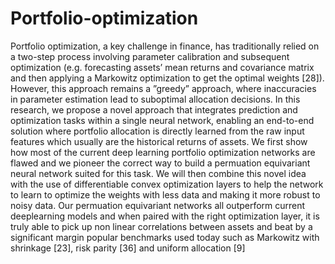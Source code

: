 # Portfolio-optimization

Portfolio optimization, a key challenge in finance, has traditionally relied on a
two-step process involving parameter calibration and subsequent optimization
(e.g. forecasting assets’ mean returns and covariance matrix and then applying a Markowitz optimization to get the optimal weights [28]). However, this
approach remains a ”greedy” approach, where inaccuracies in parameter estimation lead to suboptimal allocation decisions. In this research, we propose a
novel approach that integrates prediction and optimization tasks within a single neural network, enabling an end-to-end solution where portfolio allocation
is directly learned from the raw input features which usually are the historical
returns of assets. We first show how most of the current deep learning portfolio
optimization networks are flawed and we pioneer the correct way to build a permuation equivariant neural network suited for this task. We will then combine
this novel idea with the use of differentiable convex optimization layers to help
the network to learn to optimize the weights with less data and making it more
robust to noisy data. Our permuation equivariant networks all outperform current deeplearning models and when paired with the right optimization layer,
it is truly able to pick up non linear correlations between assets and beat by
a significant margin popular benchmarks used today such as Markowitz with
shrinkage [23], risk parity [36] and uniform allocation [9]
